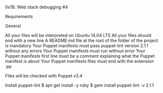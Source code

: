 0x1B. Web stack debugging #4

Requirements

General


All your files will be interpreted on Ubuntu 14.04 LTS
All your files should end with a new line
A README.md file at the root of the folder of the project is mandatory
Your Puppet manifests must pass puppet-lint version 2.1.1 without any errors
Your Puppet manifests must run without error
Your Puppet manifests first line must be a comment explaining what the Puppet manifest is about
Your Puppet manifests files must end with the extension .pp


Files will be checked with Puppet v3.4

Install puppet-lint
$ apt-get install -y ruby
$ gem install puppet-lint -v 2.1.1
